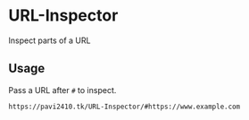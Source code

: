 # URL-Inspector
Inspect parts of a URL

## Usage
Pass a URL after `#` to inspect.
```
https://pavi2410.tk/URL-Inspector/#https://www.example.com
```
